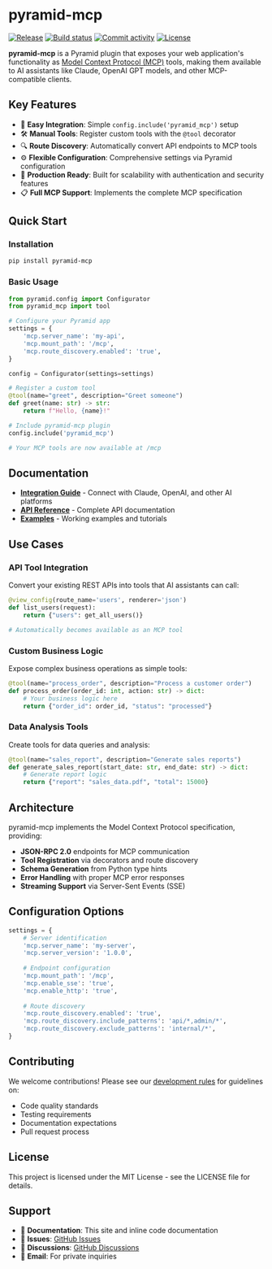 # pyramid-mcp

[![Release](https://img.shields.io/github/v/release/tomas_correa/pyramid-mcp)](https://img.shields.io/github/v/release/tomas_correa/pyramid-mcp)
[![Build status](https://img.shields.io/github/actions/workflow/status/tomas_correa/pyramid-mcp/main.yml?branch=main)](https://github.com/tomas_correa/pyramid-mcp/actions/workflows/main.yml?query=branch%3Amain)
[![Commit activity](https://img.shields.io/github/commit-activity/m/tomas_correa/pyramid-mcp)](https://img.shields.io/github/commit-activity/m/tomas_correa/pyramid-mcp)
[![License](https://img.shields.io/github/license/tomas_correa/pyramid-mcp)](https://img.shields.io/github/license/tomas_correa/pyramid-mcp)

**pyramid-mcp** is a Pyramid plugin that exposes your web application's functionality as [Model Context Protocol (MCP)](https://modelcontextprotocol.io/) tools, making them available to AI assistants like Claude, OpenAI GPT models, and other MCP-compatible clients.

## Key Features

- 🔌 **Easy Integration**: Simple `config.include('pyramid_mcp')` setup
- 🛠️ **Manual Tools**: Register custom tools with the `@tool` decorator
- 🔍 **Route Discovery**: Automatically convert API endpoints to MCP tools
- ⚙️ **Flexible Configuration**: Comprehensive settings via Pyramid configuration
- 🚀 **Production Ready**: Built for scalability with authentication and security features
- 📋 **Full MCP Support**: Implements the complete MCP specification

## Quick Start

### Installation

```bash
pip install pyramid-mcp
```

### Basic Usage

```python
from pyramid.config import Configurator
from pyramid_mcp import tool

# Configure your Pyramid app
settings = {
    'mcp.server_name': 'my-api',
    'mcp.mount_path': '/mcp',
    'mcp.route_discovery.enabled': 'true',
}

config = Configurator(settings=settings)

# Register a custom tool
@tool(name="greet", description="Greet someone")
def greet(name: str) -> str:
    return f"Hello, {name}!"

# Include pyramid-mcp plugin
config.include('pyramid_mcp')

# Your MCP tools are now available at /mcp
```

## Documentation

- **[Integration Guide](integration.md)** - Connect with Claude, OpenAI, and other AI platforms
- **[API Reference](modules.md)** - Complete API documentation
- **[Examples](../examples/)** - Working examples and tutorials

## Use Cases

### API Tool Integration
Convert your existing REST APIs into tools that AI assistants can call:

```python
@view_config(route_name='users', renderer='json')
def list_users(request):
    return {"users": get_all_users()}

# Automatically becomes available as an MCP tool
```

### Custom Business Logic
Expose complex business operations as simple tools:

```python
@tool(name="process_order", description="Process a customer order")
def process_order(order_id: int, action: str) -> dict:
    # Your business logic here
    return {"order_id": order_id, "status": "processed"}
```

### Data Analysis Tools
Create tools for data queries and analysis:

```python
@tool(name="sales_report", description="Generate sales reports")
def generate_sales_report(start_date: str, end_date: str) -> dict:
    # Generate report logic
    return {"report": "sales_data.pdf", "total": 15000}
```

## Architecture

pyramid-mcp implements the Model Context Protocol specification, providing:

- **JSON-RPC 2.0** endpoints for MCP communication
- **Tool Registration** via decorators and route discovery
- **Schema Generation** from Python type hints
- **Error Handling** with proper MCP error responses
- **Streaming Support** via Server-Sent Events (SSE)

## Configuration Options

```python
settings = {
    # Server identification
    'mcp.server_name': 'my-server',
    'mcp.server_version': '1.0.0',
    
    # Endpoint configuration
    'mcp.mount_path': '/mcp',
    'mcp.enable_sse': 'true',
    'mcp.enable_http': 'true',
    
    # Route discovery
    'mcp.route_discovery.enabled': 'true',
    'mcp.route_discovery.include_patterns': 'api/*,admin/*',
    'mcp.route_discovery.exclude_patterns': 'internal/*',
}
```

## Contributing

We welcome contributions! Please see our [development rules](../README.md#development) for guidelines on:

- Code quality standards
- Testing requirements
- Documentation expectations
- Pull request process

## License

This project is licensed under the MIT License - see the LICENSE file for details.

## Support

- 📖 **Documentation**: This site and inline code documentation
- 🐛 **Issues**: [GitHub Issues](https://github.com/tomas_correa/pyramid-mcp/issues)
- 💬 **Discussions**: [GitHub Discussions](https://github.com/tomas_correa/pyramid-mcp/discussions)
- 📧 **Email**: For private inquiries
